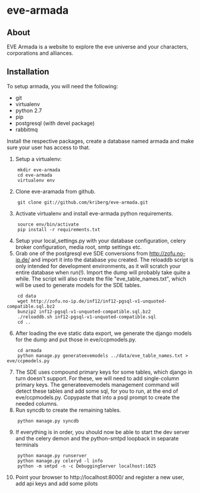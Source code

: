 eve-armada
==========

## About

EVE Armada is a website to explore the eve universe and your characters,
corporations and alliances.

## Installation

To setup armada, you will need the following:
* git
* virtualenv
* python 2.7
* pip
* postgresql (with devel package)
* rabbitmq

Install the respective packages, create a database named armada and make sure
your user has access to that.

1. Setup a virtualenv:
```
    mkdir eve-armada
    cd eve-armada
    virtualenv env
```
2. Clone eve-aramada from github.
```
    git clone git://github.com/kriberg/eve-armada.git
```
3. Activate virtualenv and install eve-armada python requirements.
```
    source env/bin/activate
    pip install -r requirements.txt
```
4. Setup your local_settings.py with your database configuration, celery broker
   configuration, media root, smtp settings etc.
5. Grab one of the postgresql eve SDE conversions from http://zofu.no-ip.de/
   and import it into the database you created. The reloaddb script is only
   intended for development environments, as it will scratch your entire
   database when run(!). Import the dump will probably take quite a while. The
   script will also create the file "eve_table_names.txt", which will be used
   to generate models for the SDE tables.
```
    cd data
    wget http://zofu.no-ip.de/inf12/inf12-pgsql-v1-unquoted-compatible.sql.bz2
    bunzip2 inf12-pgsql-v1-unquoted-compatible.sql.bz2
    ./reloaddb.sh inf12-pgsql-v1-unquoted-compatible.sql
    cd ..
```
6. After loading the eve static data export, we generate the django models for
   the dump and put those in eve/ccpmodels.py.
```
    cd armada
    python manage.py generateevemodels ../data/eve_table_names.txt > eve/ccpmodels.py
```
7. The SDE uses compound primary keys for some tables, which django in turn
   doesn't support.  For these, we will need to add single-column primary keys.
   The generateevemodels management command will detect these tables and add
   some sql, for you to run, at the end of eve/ccpmodels.py.  Copypaste that
   into a psql prompt to create the needed columns.
8. Run syncdb to create the remaining tables.
```
    python manage.py syncdb
```
9. If everything is in order, you should now be able to start the dev server
   and the celery demon and the python-smtpd loopback in separate terminals
```
    python manage.py runserver
    python manage.py celeryd -l info
    python -m smtpd -n -c DebuggingServer localhost:1025
```
10. Point your browser to http://localhost:8000/ and register a new user, add
    api keys and add some pilots

